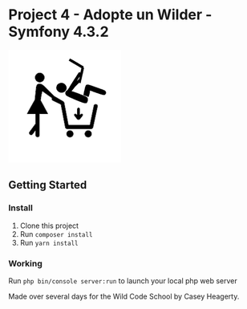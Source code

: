 

# Project 4 - Adopte un Wilder - Symfony 4.3.2

![Wild Code School](https://github.com/heagerty/adopt-un-wilder/blob/master/public/images/icons-logos/combo4.png?raw=true)

## Getting Started

### Install

1. Clone this project
2. Run `composer install`
3. Run `yarn install`

### Working

 Run `php bin/console server:run` to launch your local php web server



Made over several days for the Wild Code School by Casey Heagerty.
